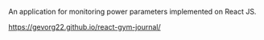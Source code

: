 An application for monitoring power parameters implemented on React JS.

https://gevorg22.github.io/react-gym-journal/
